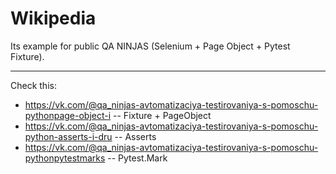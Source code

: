 # Wikipedia
Its example for public QA NINJAS (Selenium + Page Object + Pytest Fixture).
***
Check this: 
* https://vk.com/@qa_ninjas-avtomatizaciya-testirovaniya-s-pomoschu-pythonpage-object-i -- Fixture + PageObject 
* https://vk.com/@qa_ninjas-avtomatizaciya-testirovaniya-s-pomoschu-python-asserts-i-dru -- Asserts
* https://vk.com/@qa_ninjas-avtomatizaciya-testirovaniya-s-pomoschu-pythonpytestmarks -- Pytest.Mark
